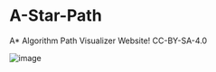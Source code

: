 # A-Star-Path
A* Algorithm Path Visualizer Website! CC-BY-SA-4.0


![image](https://github.com/livxy/A-Star-Path/assets/67598470/7f1ceac5-0c50-42b1-9a0a-9005a8b21101)
